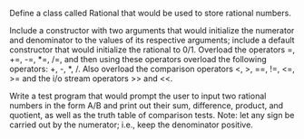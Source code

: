 Define a class called Rational that would be used to store rational
numbers. 

Include a constructor with two arguments that would initialize the
numerator and denominator to the values of its respective arguments; include a
default constructor that would initialize the rational to 0/1. Overload the
operators =, +=, -=, *=, /=, and then using these operators overload the
following operators: +, -, *, /. Also overload the comparison operators <, >,
==, !=, <=, >= and the i/o stream operators >> and <<.


Write a test program that would prompt the user to input two rational
numbers in the form A/B and print out their sum, difference, product, and
quotient, as well as the truth table of comparison tests.
Note: let any sign be carried out by the numerator; i.e., keep the
denominator positive.